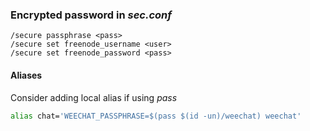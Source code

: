 ### Encrypted password in *sec.conf*

```
/secure passphrase <pass>
/secure set freenode_username <user>
/secure set freenode_password <pass>
```

#### Aliases

Consider adding local alias if using *pass*

```sh
alias chat='WEECHAT_PASSPHRASE=$(pass $(id -un)/weechat) weechat'
```
